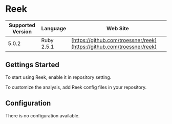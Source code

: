# Reek

| Supported Version | Language | Web Site |
| ----------------- | -------- | -------- |
| 5.0.2 | Ruby 2.5.1 | [https://github.com/troessner/reek](https://github.com/troessner/reek) |

## Gettings Started

To start using Reek, enable it in repository setting.

To customize the analysis, add Reek config files in your repository.

## Configuration

There is no configuration available.


